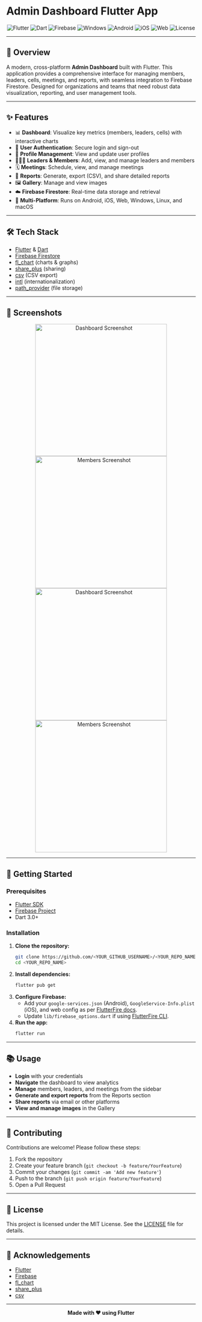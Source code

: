 # Admin Dashboard Flutter App

<p align="center">
  <img src="https://img.shields.io/badge/Flutter-02569B?style=for-the-badge&logo=flutter&logoColor=white" alt="Flutter"/>
  <img src="https://img.shields.io/badge/Dart-0175C2?style=for-the-badge&logo=dart&logoColor=white" alt="Dart"/>
  <img src="https://img.shields.io/badge/Firebase-FFCA28?style=for-the-badge&logo=firebase&logoColor=black" alt="Firebase"/>
  <img src="https://img.shields.io/badge/Windows-0078D6?style=for-the-badge&logo=windows&logoColor=white" alt="Windows"/>
  <img src="https://img.shields.io/badge/Android-3DDC84?style=for-the-badge&logo=android&logoColor=white" alt="Android"/>
  <img src="https://img.shields.io/badge/iOS-000000?style=for-the-badge&logo=ios&logoColor=white" alt="iOS"/>
  <img src="https://img.shields.io/badge/Web-4285F4?style=for-the-badge&logo=google-chrome&logoColor=white" alt="Web"/>
  <img src="https://img.shields.io/github/license/<YOUR_GITHUB_USERNAME>/<YOUR_REPO_NAME>?style=for-the-badge" alt="License"/>
</p>

---

## 🚀 Overview

A modern, cross-platform **Admin Dashboard** built with Flutter. This application provides a comprehensive interface for managing members, leaders, cells, meetings, and reports, with seamless integration to Firebase Firestore. Designed for organizations and teams that need robust data visualization, reporting, and user management tools.

---

## ✨ Features

- 📊 **Dashboard**: Visualize key metrics (members, leaders, cells) with interactive charts
- 🔐 **User Authentication**: Secure login and sign-out
- 👤 **Profile Management**: View and update user profiles
- 🧑‍🤝‍🧑 **Leaders & Members**: Add, view, and manage leaders and members
- 🗓️ **Meetings**: Schedule, view, and manage meetings
- 📁 **Reports**: Generate, export (CSV), and share detailed reports
- 🖼️ **Gallery**: Manage and view images
- ☁️ **Firebase Firestore**: Real-time data storage and retrieval
- 📱 **Multi-Platform**: Runs on Android, iOS, Web, Windows, Linux, and macOS

---

## 🛠️ Tech Stack

- [Flutter](https://flutter.dev/) & [Dart](https://dart.dev/)
- [Firebase Firestore](https://firebase.google.com/products/firestore)
- [fl_chart](https://pub.dev/packages/fl_chart) (charts & graphs)
- [share_plus](https://pub.dev/packages/share_plus) (sharing)
- [csv](https://pub.dev/packages/csv) (CSV export)
- [intl](https://pub.dev/packages/intl) (internationalization)
- [path_provider](https://pub.dev/packages/path_provider) (file storage)

---

## 📸 Screenshots

<!-- Add your screenshots here -->
<p align="center">
  <img src="assets/screenshots/login.jpg" width="350" alt="Dashboard Screenshot"/>
  <img src="assets/screenshots/mainscreen.jpg" width="350" alt="Members Screenshot"/>
  <img src="assets/screenshots/donutchart.jpg" width="350" alt="Dashboard Screenshot"/>
  <img src="assets/screenshots/sidemenu.jpg" width="350" alt="Members Screenshot"/>
</p>

---

## 🚦 Getting Started

### Prerequisites
- [Flutter SDK](https://flutter.dev/docs/get-started/install)
- [Firebase Project](https://console.firebase.google.com/)
- Dart 3.0+

### Installation

1. **Clone the repository:**
   ```bash
   git clone https://github.com/<YOUR_GITHUB_USERNAME>/<YOUR_REPO_NAME>.git
   cd <YOUR_REPO_NAME>
   ```
2. **Install dependencies:**
   ```bash
   flutter pub get
   ```
3. **Configure Firebase:**
   - Add your `google-services.json` (Android), `GoogleService-Info.plist` (iOS), and web config as per [FlutterFire docs](https://firebase.flutter.dev/docs/overview/).
   - Update `lib/firebase_options.dart` if using [FlutterFire CLI](https://firebase.flutter.dev/docs/cli/).
4. **Run the app:**
   ```bash
   flutter run
   ```

---

## 📚 Usage

- **Login** with your credentials
- **Navigate** the dashboard to view analytics
- **Manage** members, leaders, and meetings from the sidebar
- **Generate and export reports** from the Reports section
- **Share reports** via email or other platforms
- **View and manage images** in the Gallery

---

## 🤝 Contributing

Contributions are welcome! Please follow these steps:

1. Fork the repository
2. Create your feature branch (`git checkout -b feature/YourFeature`)
3. Commit your changes (`git commit -am 'Add new feature'`)
4. Push to the branch (`git push origin feature/YourFeature`)
5. Open a Pull Request

---

## 📄 License

This project is licensed under the MIT License. See the [LICENSE](LICENSE) file for details.

---

## 🙏 Acknowledgements

- [Flutter](https://flutter.dev/)
- [Firebase](https://firebase.google.com/)
- [fl_chart](https://pub.dev/packages/fl_chart)
- [share_plus](https://pub.dev/packages/share_plus)
- [csv](https://pub.dev/packages/csv)

---

<p align="center">
  <b>Made with ❤️ using Flutter</b>
</p>
